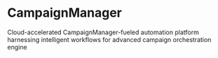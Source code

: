 # CampaignManager
Cloud-accelerated CampaignManager-fueled automation platform harnessing intelligent workflows for advanced campaign orchestration engine
